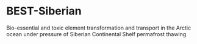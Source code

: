 # BEST-Siberian
Bio-essential and toxic element transformation and transport in the Arctic ocean under pressure of Siberian Continental Shelf permafrost thawing
